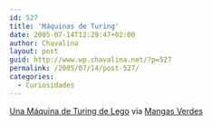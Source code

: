 ```yaml
---
id: 527
title: 'Máquinas de Turing'
date: 2005-07-14T12:29:47+02:00
author: Chavalina
layout: post
guid: http://www.wp.chavalina.net/?p=527
permalink: /2005/07/14/post-527/
categories:
  - Curiosidades
---
```

<a href="http://mapageweb.umontreal.ca/cousined/lego/5-Machines/Turing/Turing.html" target="_blank">Una Máquina de Turing de Lego</a> via <a href="http://www.microsiervos.com/archivo/juegos-y-diversion/maquina-de-turing-de-lego.html" target="_blank">Mangas Verdes</a>